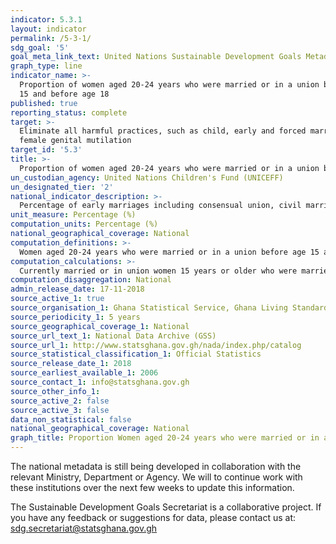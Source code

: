 ```yaml
---
indicator: 5.3.1
layout: indicator
permalink: /5-3-1/
sdg_goal: '5'
goal_meta_link_text: United Nations Sustainable Development Goals Metadata (PDF 207 KB)
graph_type: line
indicator_name: >-
  Proportion of women aged 20-24 years who were married or in a union before age
  15 and before age 18
published: true
reporting_status: complete
target: >-
  Eliminate all harmful practices, such as child, early and forced marriage and
  female genital mutilation
target_id: '5.3'
title: >-
  Proportion of women aged 20-24 years who were married or in a union before age 15 and before age 18
un_custodian_agency: United Nations Children's Fund (UNICEFF)
un_designated_tier: '2'
national_indicator_description: >-
  Percentage of early marriages including consensual union, civil marriages and customary marriages experienced by girls before the age of 15 years and also before age 18. 
unit_measure: Percentage (%)
computation_units: Percentage (%)
national_geographical_coverage: National
computation_definitions: >-
  Women aged 20-24 years who were married or in a union before age 15 and before age 18
computation_calculations: >-
  Currently married or in union women 15 years or older who were married before age 15 and also before age 18 divided by currently married or in union women 15 years or older and multiplied by 100
computation_disaggregation: National
admin_release_date: 17-11-2018
source_active_1: true
source_organisation_1: Ghana Statistical Service, Ghana Living Standards Survey, 2017
source_periodicity_1: 5 years 
source_geographical_coverage_1: National
source_url_text_1: National Data Archive (GSS)
source_url_1: http://www.statsghana.gov.gh/nada/index.php/catalog
source_statistical_classification_1: Official Statistics
source_release_date_1: 2018
source_earliest_available_1: 2006
source_contact_1: info@statsghana.gov.gh
source_other_info_1:
source_active_2: false
source_active_3: false
data_non_statistical: false
national_geographical_coverage: National
graph_title: Proportion Women aged 20-24 years who were married or in a union before age 15 and before age 18
---
```

The national metadata is still being developed in collaboration with the relevant Ministry, Department or Agency.  We will to continue work with these institutions over the next few weeks to update this information.

The Sustainable Development Goals Secretariat is a collaborative project. If you have any feedback or suggestions for data, please contact us at: sdg.secretariat@statsghana.gov.gh

